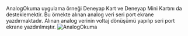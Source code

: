 AnalogOkuma uygulama örneği Deneyap Kart ve Deneyap Mini Kartını da desteklemektir. Bu örnekte alınan analog veri seri port ekrane yazdırmaktadır. Alınan analog verinin voltaj dönüşümü yapılıp seri port ekrane yazdırılmıştır.
![AnalogOkuma](https://github.com/deneyapkart/deneyapkart-arduino-core/blob/master/docs/AnalogOkuma.png)

